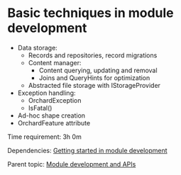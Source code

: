 # Basic techniques in module development



- Data storage:
	- Records and repositories, record migrations
	- Content manager:
		- Content querying, updating and removal
		- Joins and QueryHints for optimization
	- Abstracted file storage with IStorageProvider
- Exception handling:
	- OrchardException
	- IsFatal()
- Ad-hoc shape creation
- OrchardFeature attribute

Time requirement: 3h 0m

Dependencies: [Getting started in module development](GettingStartedInModuleDevelopment)

Parent topic: [Module development and APIs](./)
